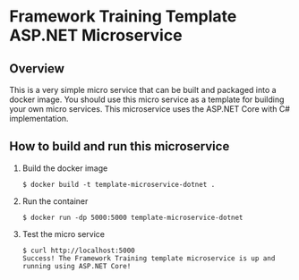 Framework Training Template ASP.NET Microservice
================================================
Overview
--------
This is a very simple micro service that can be built and packaged into a docker image. You should use this micro service as a template for building your own micro services. This microservice uses the ASP.NET Core with C# implementation.

How to build and run this microservice
--------------------------------------

1. Build the docker image

   ```
   $ docker build -t template-microservice-dotnet .
   ```
2. Run the container

   ```
   $ docker run -dp 5000:5000 template-microservice-dotnet
   ```
3. Test the micro service

   ```
   $ curl http://localhost:5000
   Success! The Framework Training template microservice is up and running using ASP.NET Core!
   ```
